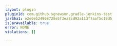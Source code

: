 ```yaml
---
layout: plugin
pluginId: com.github.sgnewson.gradle-jenkins-test
jarSha1: e2e0e524908728e5f3ea8cd92a113f7aaf5c19d5
isJarAvailable: true
error: NONE
violations: []

---
```

